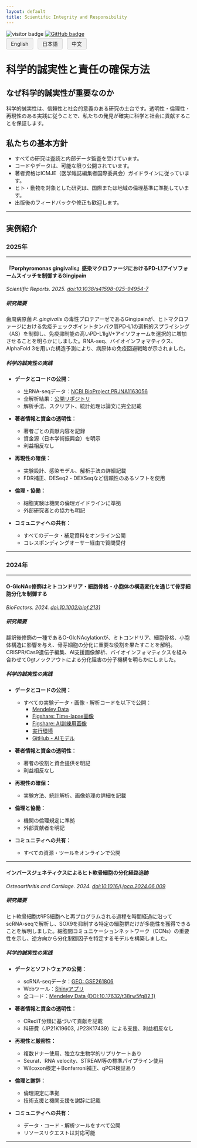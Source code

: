 ```yaml
---
layout: default
title: Scientific Integrity and Responsibility
---
```


<!-- Info Row: Visitor count + GitHub profile -->
<div style="margin-top: 10px; margin-bottom: 8px;">
  <img src="https://visitor-badge.laobi.icu/badge?page_id=labonom.github.io/sources/Open_Innovation.html" alt="visitor badge"/>
  <a href="https://github.com/LabOnoM">
    <img src="https://img.shields.io/badge/GitHub-Profile-black?logo=github" alt="GitHub badge"/>
  </a>
</div>

<!-- Language Switch Row -->
<div>
  <a href="/sources/Scientific_Integrity_and_Responsibility.html" style="padding: 6px 12px; border: 1px solid #ccc; background-color: #f0f0f0; text-decoration: none; border-radius: 4px; margin-right: 8px;">English</a>
  <a href="/sources/Scientific_Integrity_and_Responsibility_JP.html" style="padding: 6px 12px; border: 1px solid #ccc; background-color: #f0f0f0; text-decoration: none; border-radius: 4px; margin-right: 8px;">日本語</a>
  <a href="/sources/Scientific_Integrity_and_Responsibility_CH.html" style="padding: 6px 12px; border: 1px solid #ccc; background-color: #f0f0f0; text-decoration: none; border-radius: 4px;">中文</a>
</div>

# 科学的誠実性と責任の確保方法

## なぜ科学的誠実性が重要なのか

科学的誠実性は、信頼性と社会的意義のある研究の土台です。透明性・倫理性・再現性のある実践に従うことで、私たちの発見が確実に科学と社会に貢献することを保証します。

## 私たちの基本方針

- すべての研究は査読と内部データ監査を受けています。
- コードやデータは、可能な限り公開されています。
- 著者資格はICMJE（医学雑誌編集者国際委員会）ガイドラインに従っています。
- ヒト・動物を対象とした研究は、国際または地域の倫理基準に準拠しています。
- 出版後のフィードバックや修正も歓迎します。

---

## 実例紹介

### 2025年

---

#### 『Porphyromonas gingivalis』感染マクロファージにおけるPD-L1アイソフォームスイッチを制御するGingipain
*Scientific Reports. 2025. [doi:10.1038/s41598-025-94954-7](https://doi.org/10.1038/s41598-025-94954-7)*

##### 研究概要

歯周病原菌 *P. gingivalis* の毒性プロテアーゼであるGingipainが、ヒトマクロファージにおける免疫チェックポイントタンパク質PD-L1の選択的スプライシング（AS）を制御し、免疫抑制能の高いPD-L1IgV+アイソフォームを選択的に増加させることを明らかにしました。RNA-seq、バイオインフォマティクス、AlphaFold 3を用いた構造予測により、病原体の免疫回避戦略が示されました。

##### 科学的誠実性の実践

- **データとコードの公開：**
  - 生RNA-seqデータ：[NCBI BioProject PRJNA1163056](https://www.ncbi.nlm.nih.gov/sra/?term=PRJNA1163056)
  - 全解析結果：[公開リポジトリ](https://d3dcaz4rv8jgb4.cloudfront.net/)
  - 解析手法、スクリプト、統計処理は論文に完全記載

- **著者情報と資金の透明性：**
  - 著者ごとの貢献内容を記録
  - 資金源（日本学術振興会）を明示
  - 利益相反なし

- **再現性の確保：**
  - 実験設計、感染モデル、解析手法の詳細記載
  - FDR補正、DESeq2・DEXSeqなど信頼性のあるソフトを使用

- **倫理・協働：**
  - 細胞実験は機関の倫理ガイドラインに準拠
  - 外部研究者との協力も明記

- **コミュニティへの共有：**
  - すべてのデータ・補足資料をオンライン公開
  - コレスポンディングオーサー経由で質問受付

---

### 2024年

---

#### O-GlcNAc修飾はミトコンドリア・細胞骨格・小胞体の構造変化を通じて骨芽細胞分化を制御する
*BioFactors. 2024. [doi:10.1002/biof.2131](https://doi.org/10.1002/biof.2131)*

##### 研究概要

翻訳後修飾の一種であるO-GlcNAcylationが、ミトコンドリア、細胞骨格、小胞体構造に影響を与え、骨芽細胞の分化に重要な役割を果たすことを解明。CRISPR/Cas9遺伝子編集、AI支援画像解析、バイオインフォマティクスを組み合わせてOgtノックアウトによる分化阻害の分子機構を明らかにしました。

##### 科学的誠実性の実践

- **データとコードの公開：**
  - すべての実験データ・画像・解析コードを以下で公開：
    - [Mendeley Data](https://data.mendeley.com/datasets/5ybkzhyp8y/1)
    - [Figshare: Time-lapse画像](https://doi.org/10.6084/m9.figshare.25039688.v1)
    - [Figshare: AI訓練用画像](https://doi.org/10.6084/m9.figshare.25039712.v1)
    - [実行環境](https://dndy5us1uro9a.cloudfront.net)
    - [GitHub - AIモデル](https://github.com/wong-ziyi/pytorch_fnet)

- **著者情報と資金の透明性：**
  - 著者の役割と資金提供を明記
  - 利益相反なし

- **再現性の確保：**
  - 実験方法、統計解析、画像処理の詳細を記載

- **倫理と協働：**
  - 機関の倫理規定に準拠
  - 外部貢献者を明記

- **コミュニティへの共有：**
  - すべての資源・ツールをオンラインで公開

---

#### インバースジェネティクスによるヒト軟骨細胞の分化経路追跡
*Osteoarthritis and Cartilage. 2024. [doi:10.1016/j.joca.2024.06.009](https://doi.org/10.1016/j.joca.2024.06.009)*

##### 研究概要

ヒト軟骨細胞がiPS細胞へと再プログラムされる過程を時間経過に沿ってscRNA-seqで解析し、SOX9を抑制する特定の細胞群だけが多能性を獲得できることを解明しました。細胞間コミュニケーションネットワーク（CCNs）の重要性を示し、逆方向から分化制御因子を特定するモデルを構築しました。

##### 科学的誠実性の実践

- **データとソフトウェアの公開：**
  - scRNA-seqデータ：[GEO: GSE261806](https://www.ncbi.nlm.nih.gov/geo/query/acc.cgi?acc=GSE261806)
  - Webツール：[Shinyアプリ](https://dwll26k42dcbb.cloudfront.net/GEO_Hang2024/)
  - 全コード：[Mendeley Data (DOI:10.17632/t38rw5fg82.1)](https://data.mendeley.com/datasets/t38rw5fg82/1)

- **著者情報と資金の透明性：**
  - CRediT分類に基づいて貢献を記載
  - 科研費（JP21K19603, JP23K17439）による支援、利益相反なし

- **再現性と厳密性：**
  - 複数ドナー使用、独立な生物学的リプリケートあり
  - Seurat、RNA velocity、STREAM等の標準パイプライン使用
  - Wilcoxon検定＋Bonferroni補正、qPCR検証あり

- **倫理と謝辞：**
  - 倫理規定に準拠
  - 技術支援と機関支援を謝辞に記載

- **コミュニティへの共有：**
  - データ・コード・解析ツールをすべて公開
  - リソースリクエストは対応可能

---
